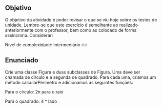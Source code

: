 ## Objetivo
O objetivo da atividade é poder revisar o que se viu hoje sobre os testes de unidade. Lembre-se que este exercício é semelhante ao realizado anteriormente com o professor, bem como ao colocado de forma assíncrona. Considerar:

Nível de complexidade: Intermediário 🔥🔥

## Enunciado
Crie uma classe Figura e duas subclasses de Figura. Uma deve ser chamada de círculo e a segunda de quadrado. Para cada uma, criamos um método calcularPerimetro e adicionamos as seguintes funções:

Para o círculo: 2π para o raio

Para o quadrado: 4 * lado

